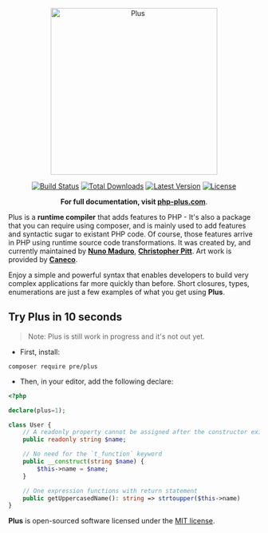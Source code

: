 <p align="center">
  <img src="https://raw.githubusercontent.com/preprocess/plus/master/art/logo.png" width="334" alt="Plus">
  <p align="center">
    <a href="https://travis-ci.org/pre/plus"><img src="https://img.shields.io/travis/pre/plus/master.svg" alt="Build Status"></a>
    <a href="https://packagist.org/packages/pre/plus"><img src="https://poser.pugx.org/pre/plus/d/total.svg" alt="Total Downloads"></a>
    <a href="https://packagist.org/packages/pre/plus"><img src="https://poser.pugx.org/pre/plus/v/stable.svg" alt="Latest Version"></a>
    <a href="https://packagist.org/packages/pre/plus"><img src="https://poser.pugx.org/pre/plus/license.svg" alt="License"></a>
  </p>
  <p align="center">
    <strong>For full documentation, visit <a href="https://php-plus.com">php-plus.com</a></strong>.
  </p>
</p>

Plus is a **runtime compiler** that adds features to PHP - It's also a package that you can require using
composer, and is mainly used to add features and syntactic sugar to existant PHP code. Of course, those features
arrive in PHP using runtime source code transformations. It was created by, and currently maintained by **[Nuno Maduro](https://github.com/nunomaduro)**,
**[Christopher Pitt](https://github.com/assertchris)**. Art work is provided by **[Caneco](https://twitter.com/caneco)**.

Enjoy a simple and powerful syntax that enables developers to build very complex applications far more quickly
than before. Short closures, types, enumerations are just a few examples of what you get using **Plus**.

## Try Plus in 10 seconds

> Note: Plus is still work in progress and it's not out yet.

- First, install:

```
composer require pre/plus
```

- Then, in your editor, add the following declare:

```php
<?php

declare(plus=1);

class User {
    // A readonly property cannot be assigned after the constructor exits
    public readonly string $name;

    // No need for the `t_function` keyword
    public __construct(string $name) {
        $this->name = $name;
    }

    // One expression functions with return statement
    public getUppercasedName(): string => strtoupper($this->name)
}
```

**Plus** is open-sourced software licensed under the [MIT license](license.md).
